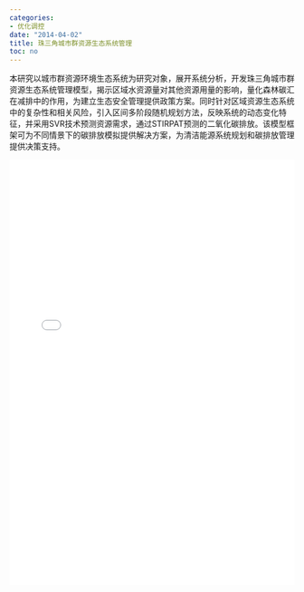 ```yaml
---
categories:
- 优化调控
date: "2014-04-02"
title: 珠三角城市群资源生态系统管理
toc: no
---
```


本研究以城市群资源环境生态系统为研究对象，展开系统分析，开发珠三角城市群资源生态系统管理模型，揭示区域水资源量对其他资源用量的影响，量化森林碳汇在减排中的作用，为建立生态安全管理提供政策方案。同时针对区域资源生态系统中的复杂性和相关风险，引入区间多阶段随机规划方法，反映系统的动态变化特征，并采用SVR技术预测资源需求，通过STIRPAT预测的二氧化碳排放。该模型框架可为不同情景下的碳排放模拟提供解决方案，为清洁能源系统规划和碳排放管理提供决策支持。

<embed src="/post/optimize/2.3.10珠三角城市群资源生态系统管理.pdf" type="application/pdf" width="100%" height=750>

